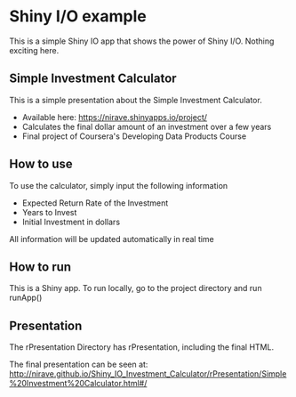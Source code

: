 # Shiny I/O example
This is a simple Shiny IO app that shows the power of Shiny I/O.  Nothing exciting here.

## Simple Investment Calculator
This is a simple presentation about the Simple Investment Calculator.

- Available here: https://nirave.shinyapps.io/project/
- Calculates the final dollar amount of an investment over a few years
- Final project of Coursera's Developing Data Products Course

## How to use
To use the calculator, simply input the following information

- Expected Return Rate of the Investment
- Years to Invest
- Initial Investment in dollars

All information will be updated automatically in real time

## How to run
This is a Shiny app.  To run locally, go to the project directory and run
runApp()

## Presentation
The rPresentation Directory has rPresentation, including the final HTML.

The final presentation can be seen at: http://nirave.github.io/Shiny_IO_Investment_Calculator/rPresentation/Simple%20Investment%20Calculator.html#/
